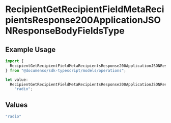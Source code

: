 # RecipientGetRecipientFieldMetaRecipientsResponse200ApplicationJSONResponseBodyFieldsType

## Example Usage

```typescript
import {
  RecipientGetRecipientFieldMetaRecipientsResponse200ApplicationJSONResponseBodyFieldsType,
} from "@documenso/sdk-typescript/models/operations";

let value:
  RecipientGetRecipientFieldMetaRecipientsResponse200ApplicationJSONResponseBodyFieldsType =
    "radio";
```

## Values

```typescript
"radio"
```